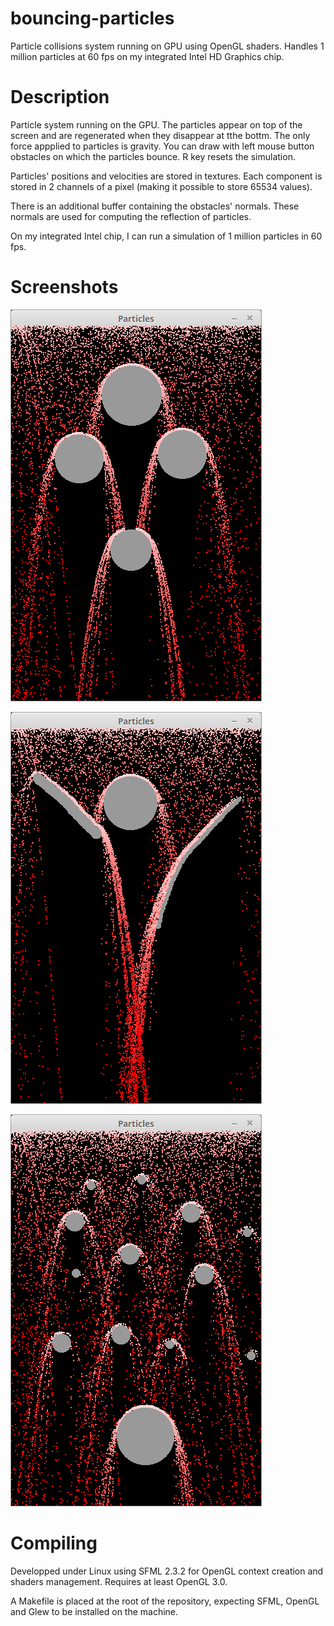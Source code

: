 # bouncing-particles
Particle collisions system running on GPU using OpenGL shaders.
Handles 1 million particles at 60 fps on my integrated Intel HD Graphics chip.

# Description
Particle system running on the GPU.
The particles appear on top of the screen and are regenerated when they disappear at tthe bottm. The only force appplied to particles is gravity.
You can draw with left mouse button obstacles on which the particles bounce. R key resets the simulation.

Particles' positions and velocities are stored in textures. Each component is stored in 2 channels of a pixel (making it possible to store 65534 values).

There is an additional buffer containing the obstacles' normals. These normals are used for computing the reflection of particles.

On my integrated Intel chip, I can run a simulation of 1 million particles in 60 fps.


# Screenshots
![alt text](screenshots/screen_1.png "Screenshot of a simulation")

![alt text](screenshots/screen_2.png "Screenshot of a simulation")

![alt text](screenshots/screen_3.png "Screenshot of a simulation")


# Compiling
Developped under Linux using SFML 2.3.2 for OpenGL context creation and shaders management. Requires at least OpenGL 3.0.

A Makefile is placed at the root of the repository, expecting SFML, OpenGL and Glew to be installed on the machine.
